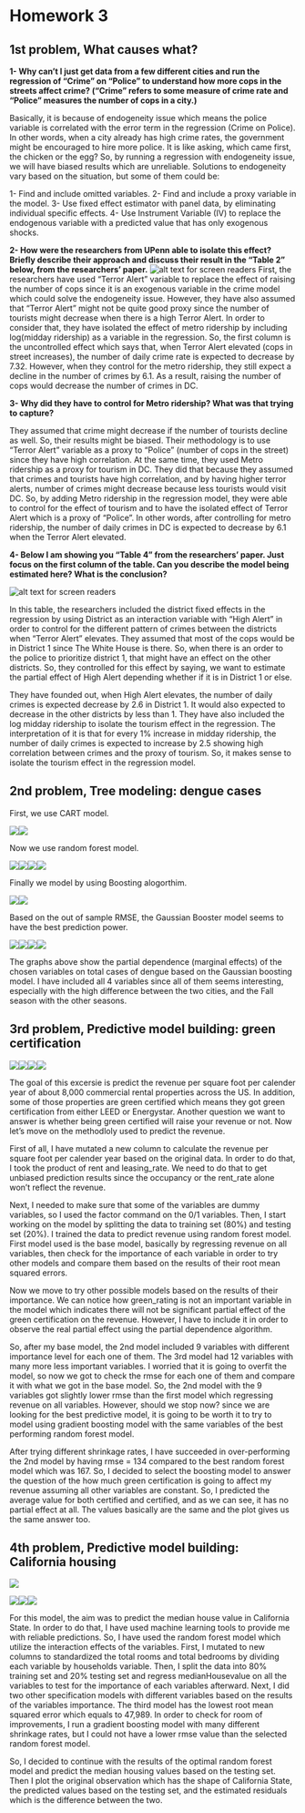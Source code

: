 # Homework 3

## 1st problem, What causes what?

**1- Why can’t I just get data from a few different cities and run the
regression of “Crime” on “Police” to understand how more cops in the
streets affect crime? (“Crime” refers to some measure of crime rate and
“Police” measures the number of cops in a city.)**

Basically, it is because of endogeneity issue which means the police
variable is correlated with the error term in the regression (Crime on
Police). In other words, when a city already has high crime rates, the
government might be encouraged to hire more police. It is like asking,
which came first, the chicken or the egg? So, by running a regression
with endogeneity issue, we will have biased results which are
unreliable. Solutions to endogeneity vary based on the situation, but
some of them could be:

1- Find and include omitted variables. 2- Find and include a proxy
variable in the model. 3- Use fixed effect estimator with panel data, by
eliminating individual specific effects. 4- Use Instrument Variable (IV)
to replace the endogenous variable with a predicted value that has only
exogenous shocks.

**2- How were the researchers from UPenn able to isolate this effect?
Briefly describe their approach and discuss their result in the “Table
2” below, from the researchers’ paper.** ![alt text for screen
readers](../data/ex3table2.png) First, the researchers have used “Terror
Alert” variable to replace the effect of raising the number of cops
since it is an exogenous variable in the crime model which could solve
the endogeneity issue. However, they have also assumed that “Terror
Alert” might not be quite good proxy since the number of tourists might
decrease when there is a high Terror Alert. In order to consider that,
they have isolated the effect of metro ridership by including log(midday
ridership) as a variable in the regression. So, the first column is the
uncontrolled effect which says that, when Terror Alert elevated (cops in
street increases), the number of daily crime rate is expected to
decrease by 7.32. However, when they control for the metro ridership,
they still expect a decline in the number of crimes by 6.1. As a result,
raising the number of cops would decrease the number of crimes in DC.

**3- Why did they have to control for Metro ridership? What was that
trying to capture?**

They assumed that crime might decrease if the number of tourists decline
as well. So, their results might be biased. Their methodology is to use
“Terror Alert” variable as a proxy to “Police” (number of cops in the
street) since they have high correlation. At the same time, they used
Metro ridership as a proxy for tourism in DC. They did that because they
assumed that crimes and tourists have high correlation, and by having
higher terror alerts, number of crimes might decrease because less
tourists would visit DC. So, by adding Metro ridership in the regression
model, they were able to control for the effect of tourism and to have
the isolated effect of Terror Alert which is a proxy of “Police”. In
other words, after controlling for metro ridership, the number of daily
crimes in DC is expected to decrease by 6.1 when the Terror Alert
elevated.

**4- Below I am showing you “Table 4” from the researchers’ paper. Just
focus on the first column of the table. Can you describe the model being
estimated here? What is the conclusion?**

![alt text for screen readers](../data/ex3table4.png)

In this table, the researchers included the district fixed effects in
the regression by using District as an interaction variable with “High
Alert” in order to control for the different pattern of crimes between
the districts when “Terror Alert” elevates. They assumed that most of
the cops would be in District 1 since The White House is there. So, when
there is an order to the police to prioritize district 1, that might
have an effect on the other districts. So, they controlled for this
effect by saying, we want to estimate the partial effect of High Alert
depending whether if it is in District 1 or else.

They have founded out, when High Alert elevates, the number of daily
crimes is expected decrease by 2.6 in District 1. It would also expected
to decrease in the other districts by less than 1. They have also
included the log midday ridership to isolate the tourism effect in the
regression. The interpretation of it is that for every 1% increase in
midday ridership, the number of daily crimes is expected to increase by
2.5 showing high correlation between crimes and the proxy of tourism.
So, it makes sense to isolate the tourism effect in the regression
model.

## 2nd problem, Tree modeling: dengue cases

First, we use CART model.

![](ECO-395-Homework-3--Ahmed-Almezail_files/figure-markdown_strict/unnamed-chunk-4-1.png)![](ECO-395-Homework-3--Ahmed-Almezail_files/figure-markdown_strict/unnamed-chunk-4-2.png)

Now we use random forest model.

![](ECO-395-Homework-3--Ahmed-Almezail_files/figure-markdown_strict/unnamed-chunk-5-1.png)![](ECO-395-Homework-3--Ahmed-Almezail_files/figure-markdown_strict/unnamed-chunk-5-2.png)![](ECO-395-Homework-3--Ahmed-Almezail_files/figure-markdown_strict/unnamed-chunk-5-3.png)![](ECO-395-Homework-3--Ahmed-Almezail_files/figure-markdown_strict/unnamed-chunk-5-4.png)

Finally we model by using Boosting alogorthim.

![](ECO-395-Homework-3--Ahmed-Almezail_files/figure-markdown_strict/unnamed-chunk-6-1.png)![](ECO-395-Homework-3--Ahmed-Almezail_files/figure-markdown_strict/unnamed-chunk-6-2.png)

Based on the out of sample RMSE, the Gaussian Booster model seems to
have the best prediction power.

![](ECO-395-Homework-3--Ahmed-Almezail_files/figure-markdown_strict/unnamed-chunk-8-1.png)![](ECO-395-Homework-3--Ahmed-Almezail_files/figure-markdown_strict/unnamed-chunk-8-2.png)![](ECO-395-Homework-3--Ahmed-Almezail_files/figure-markdown_strict/unnamed-chunk-8-3.png)![](ECO-395-Homework-3--Ahmed-Almezail_files/figure-markdown_strict/unnamed-chunk-8-4.png)

The graphs above show the partial dependence (marginal effects) of the
chosen variables on total cases of dengue based on the Gaussian boosting
model. I have included all 4 variables since all of them seems
interesting, especially with the high difference between the two cities,
and the Fall season with the other seasons.

## 3rd problem, Predictive model building: green certification

![](ECO-395-Homework-3--Ahmed-Almezail_files/figure-markdown_strict/unnamed-chunk-11-1.png)![](ECO-395-Homework-3--Ahmed-Almezail_files/figure-markdown_strict/unnamed-chunk-11-2.png)![](ECO-395-Homework-3--Ahmed-Almezail_files/figure-markdown_strict/unnamed-chunk-11-3.png)![](ECO-395-Homework-3--Ahmed-Almezail_files/figure-markdown_strict/unnamed-chunk-11-4.png)

The goal of this excersie is predict the revenue per square foot per
calender year of about 8,000 commercial rental properties across the US.
In addition, some of those properties are green certified which means
they got green certification from either LEED or Energystar. Another
question we want to answer is whether being green certified will raise
your revenue or not. Now let’s move on the methodloly used to predict
the revenue.

First of all, I have mutated a new column to calculate the revenue per
square foot per calender year based on the original data. In order to do
that, I took the product of rent and leasing\_rate. We need to do that
to get unbiased prediction results since the occupancy or the rent\_rate
alone won’t reflect the revenue.

Next, I needed to make sure that some of the variables are dummy
variables, so I used the factor command on the 0/1 variables. Then, I
start working on the model by splitting the data to training set (80%)
and testing set (20%). I trained the data to predict revenue using
random forest model. First model used is the base model, basically by
regressing revenue on all variables, then check for the importance of
each variable in order to try other models and compare them based on the
results of their root mean squared errors.

Now we move to try other possible models based on the results of their
importance. We can notice how green\_rating is not an important variable
in the model which indicates there will not be significant partial
effect of the green certification on the revenue. However, I have to
include it in order to observe the real partial effect using the partial
dependence algorithm.

So, after my base model, the 2nd model included 9 variables with
different importance level for each one of them. The 3rd model had 12
variables with many more less important variables. I worried that it is
going to overfit the model, so now we got to check the rmse for each one
of them and compare it with what we got in the base model. So, the 2nd
model with the 9 variables got slightly lower rmse than the first model
which regressing revenue on all variables. However, should we stop now?
since we are looking for the best predictive model, it is going to be
worth it to try to model using gradient boosting model with the same
variables of the best performing random forest model.

After trying different shrinkage rates, I have succeeded in
over-performing the 2nd model by having rmse = 134 compared to the best
random forest model which was 167. So, I decided to select the boosting
model to answer the question of the how much green certification is
going to affect my revenue assuming all other variables are constant.
So, I predicted the average value for both certified and certified, and
as we can see, it has no partial effect at all. The values basically are
the same and the plot gives us the same answer too.

## 4th problem, Predictive model building: California housing

![](ECO-395-Homework-3--Ahmed-Almezail_files/figure-markdown_strict/unnamed-chunk-15-1.png)

![](ECO-395-Homework-3--Ahmed-Almezail_files/figure-markdown_strict/unnamed-chunk-16-1.png)![](ECO-395-Homework-3--Ahmed-Almezail_files/figure-markdown_strict/unnamed-chunk-16-2.png)![](ECO-395-Homework-3--Ahmed-Almezail_files/figure-markdown_strict/unnamed-chunk-16-3.png)

For this model, the aim was to predict the median house value in
California State. In order to do that, I have used machine learning
tools to provide me with reliable predictions. So, I have used the
random forest model which utilize the interaction effects of the
variables. First, I mutated to new columns to standardized the total
rooms and total bedrooms by dividing each variable by households
variable. Then, I split the data into 80% training set and 20% testing
set and regress medianHousevalue on all the variables to test for the
importance of each variables afterward. Next, I did two other
specification models with different variables based on the results of
the variables importance. The third model has the lowest root mean
squared error which equals to 47,989. In order to check for room of
improvements, I run a gradient boosting model with many different
shrinkage rates, but I could not have a lower rmse value than the
selected random forest model.

So, I decided to continue with the results of the optimal random forest
model and predict the median housing values based on the testing set.
Then I plot the original observation which has the shape of California
State, the predicted values based on the testing set, and the estimated
residuals which is the difference between the two.
